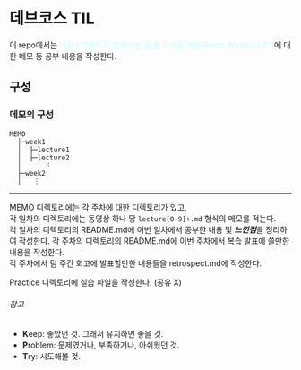 # 데브코스 TIL
이 repo에서는 <span style="color: rgb(200, 255, 255)">타입스크립트로 함께하는 웹 풀 사이클 개발(React, Node.js) 2기</span>에 대한 메모 등 공부 내용을 작성한다.
## 구성
### 메모의 구성
```
MEMO  
  ├─week1  
  │  ├─lecture1  
  │  ├─lecture2
  │      ⋮
  ├─week2
  │   ⋮
```
---
MEMO 디렉토리에는 각 주차에 대한 디렉토리가 있고,  
각 일차의 디렉토리에는 동영상 하나 당 `lecture[0-9]+.md` 형식의 메모를 적는다.  
각 일차의 디렉토리의 README.md에 이번 일차에서 공부한 내용 및 ***느낀점***을 정리하여 작성한다.
각 주차의 디렉토리의 README.md에 이번 주차에서 복습 발표에 쓸만한 내용을 작성한다.  
각 주차에서 팀 주간 회고에 발표할만한 내용들을 retrospect.md에 작성한다.

Practice 디렉토리에 실습 파일을 작성한다. (공유 X)

###### 참고
- **K**eep: 좋았던 것. 그래서 유지하면 좋을 것.
- **P**roblem: 문제였거나, 부족하거나, 아쉬웠던 것.
- **T**ry: 시도해볼 것.